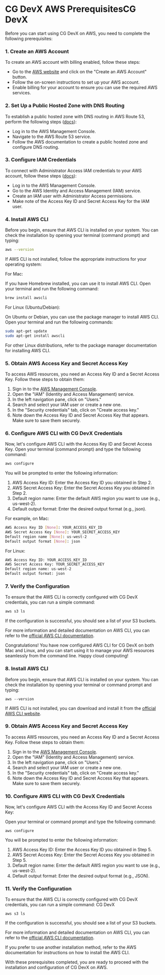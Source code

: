 # CG DevX AWS PrerequisitesCG DevX

Before you can start using CG DevX on AWS, you need to complete the following prerequisites:

### 1. Create an AWS Account

To create an AWS account with billing enabled, follow these steps:

- Go to the [AWS website](https://aws.amazon.com/) and click on the "Create an AWS Account" button.
- Follow the on-screen instructions to set up your AWS account.
- Enable billing for your account to ensure you can use the required AWS services.

### 2. Set Up a Public Hosted Zone with DNS Routing 

To establish a public hosted zone with DNS routing in AWS Route 53, perform the following steps ([docs](https://docs.aws.amazon.com/Route53/latest/DeveloperGuide/AboutHZWorkingWith.html)):

- Log in to the AWS Management Console.
- Navigate to the AWS Route 53 service.
- Follow the AWS documentation to create a public hosted zone and configure DNS routing.

### 3. Configure IAM Credentials

To connect with Administrator Access IAM credentials to your AWS account, follow these steps ([docs](https://docs.aws.amazon.com/IAM/latest/UserGuide/security-creds.html#access-keys-and-secret-access-keys)):

- Log in to the AWS Management Console.
- Go to the AWS Identity and Access Management (IAM) service.
- Create an IAM user with Administrator Access permissions.
- Make note of the Access Key ID and Secret Access Key for the IAM user.


### 4. Install AWS CLI

Before you begin, ensure that AWS CLI is installed on your system. You can check the installation by opening your terminal (command prompt) and typing:

```bash
aws --version
```

If AWS CLI is not installed, follow the appropriate instructions for your operating system:

For Mac:

If you have Homebrew installed, you can use it to install AWS CLI. Open your terminal and run the following command:

```bash
brew install awscli
```

For Linux (Ubuntu/Debian):

On Ubuntu or Debian, you can use the package manager to install AWS CLI. Open your terminal and run the following commands:

```bash
sudo apt-get update
sudo apt-get install awscli
```

For other Linux distributions, refer to the package manager documentation for installing AWS CLI.

### 5. Obtain AWS Access Key and Secret Access Key

To access AWS resources, you need an Access Key ID and a Secret Access Key. Follow these steps to obtain them:

1. Sign in to the [AWS Management Console](https://aws.amazon.com/console/).
2. Open the "IAM" (Identity and Access Management) service.
3. In the left navigation pane, click on "Users."
4. Search and select your IAM user or create a new one.
5. In the "Security credentials" tab, click on "Create access key."
6. Note down the Access Key ID and Secret Access Key that appears. Make sure to save them securely.

### 6. Configure AWS CLI with CG DevX Credentials

Now, let's configure AWS CLI with the Access Key ID and Secret Access Key. Open your terminal (command prompt) and type the following command:

```bash
aws configure
```

You will be prompted to enter the following information:

1. AWS Access Key ID: Enter the Access Key ID you obtained in Step 2.
2. AWS Secret Access Key: Enter the Secret Access Key you obtained in Step 2.
3. Default region name: Enter the default AWS region you want to use (e.g., us-west-2).
4. Default output format: Enter the desired output format (e.g., json).

For example, on Mac:

```bash
AWS Access Key ID [None]: YOUR_ACCESS_KEY_ID
AWS Secret Access Key [None]: YOUR_SECRET_ACCESS_KEY
Default region name [None]: us-west-2
Default output format [None]: json
```

For Linux:

```bash
AWS Access Key ID: YOUR_ACCESS_KEY_ID
AWS Secret Access Key: YOUR_SECRET_ACCESS_KEY
Default region name: us-west-2
Default output format: json
```

### 7. Verify the Configuration

To ensure that the AWS CLI is correctly configured with CG DevX credentials, you can run a simple command:

```bash
aws s3 ls
```

If the configuration is successful, you should see a list of your S3 buckets.

For more information and detailed documentation on AWS CLI, you can refer to the [official AWS CLI documentation](https://docs.aws.amazon.com/cli/latest/userguide/cli-configure-quickstart.html).

Congratulations! You have now configured AWS CLI for CG DevX on both Mac and Linux, and you can start using it to manage your AWS resources seamlessly from the command line. Happy cloud computing!


### 8. Install AWS CLI

Before you begin, ensure that AWS CLI is installed on your system. You can check the installation by opening your terminal or command prompt and typing:

```
aws --version
```

If AWS CLI is not installed, you can download and install it from the [official AWS CLI website](https://aws.amazon.com/cli/).

### 9. Obtain AWS Access Key and Secret Access Key

To access AWS resources, you need an Access Key ID and a Secret Access Key. Follow these steps to obtain them:

1. Sign in to the [AWS Management Console](https://aws.amazon.com/console/).
2. Open the "IAM" (Identity and Access Management) service.
3. In the left navigation pane, click on "Users."
4. Search and select your IAM user or create a new one.
5. In the "Security credentials" tab, click on "Create access key."
6. Note down the Access Key ID and Secret Access Key that appears. Make sure to save them securely.

### 10. Configure AWS CLI with CG DevX Credentials

Now, let's configure AWS CLI with the Access Key ID and Secret Access Key:

Open your terminal or command prompt and type the following command:

```
aws configure
```

You will be prompted to enter the following information:

1. AWS Access Key ID: Enter the Access Key ID you obtained in Step 5.
2. AWS Secret Access Key: Enter the Secret Access Key you obtained in Step 5.
3. Default region name: Enter the default AWS region you want to use (e.g., us-west-2).
4. Default output format: Enter the desired output format (e.g., JSON).

### 11. Verify the Configuration

To ensure that the AWS CLI is correctly configured with CG DevX credentials, you can run a simple command:
CG DevX
```
aws s3 ls
```

If the configuration is successful, you should see a list of your S3 buckets.

For more information and detailed documentation on AWS CLI, you can refer to the [official AWS CLI documentation](https://docs.aws.amazon.com/cli/latest/userguide/cli-configure-quickstart.html).

If you prefer to use another installation method, refer to the AWS documentation for instructions on how to install the AWS CLI.

With these prerequisites completed, you are ready to proceed with the installation and configuration of CG DevX on AWS.